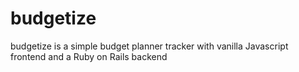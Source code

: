 # budgetize
budgetize is a simple budget planner tracker with vanilla Javascript frontend and a Ruby on Rails backend
